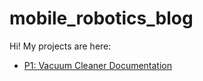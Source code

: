 # mobile_robotics_blog

Hi! My projects are here:

- [P1: Vacuum Cleaner Documentation](VacuumCleaner.md)
